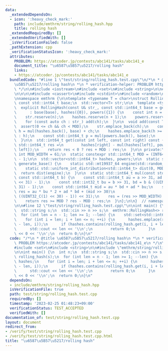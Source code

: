 ```yaml
---
data:
  _extendedDependsOn:
  - icon: ':heavy_check_mark:'
    path: include/emthrm/string/rolling_hash.hpp
    title: rolling hash
  _extendedRequiredBy: []
  _extendedVerifiedWith: []
  _isVerificationFailed: false
  _pathExtension: cpp
  _verificationStatusIcon: ':heavy_check_mark:'
  attributes:
    PROBLEM: https://atcoder.jp/contests/abc141/tasks/abc141_e
    document_title: "\u6587\u5B57\u5217/rolling hash"
    links:
    - https://atcoder.jp/contests/abc141/tasks/abc141_e
  bundledCode: "#line 1 \"test/string/rolling_hash.test.cpp\"\n/*\n * @title \u6587\
    \u5B57\u5217/rolling hash\n *\n * verification-helper: PROBLEM https://atcoder.jp/contests/abc141/tasks/abc141_e\n\
    \ */\n\n#include <iostream>\n#include <set>\n#include <string>\n\n#line 1 \"include/emthrm/string/rolling_hash.hpp\"\
    \n\n\n\n#include <cassert>\n#include <cstdint>\n#include <random>\n#include <vector>\n\
    \nnamespace emthrm {\n\ntemplate <typename T = char>\nstruct RollingHash {\n \
    \ const std::int64_t base;\n  std::vector<T> str;\n\n  template <typename U>\n\
    \  explicit RollingHash(const U& str_, const std::int64_t base = generate_base())\n\
    \      : base(base), hashes({0}), powers({1}) {\n    const int n = str_.size();\n\
    \    str.reserve(n);\n    hashes.reserve(n + 1);\n    powers.reserve(n + 1);\n\
    \    for (const auto ch : str_) add(ch);\n  }\n\n  void add(const T ch) {\n  \
    \  assert(0 <= ch && ch < MOD);\n    str.emplace_back(ch);\n    const std::int64_t\
    \ h = mul(hashes.back(), base) + ch;\n    hashes.emplace_back(h >= MOD ? h - MOD\
    \ : h);\n    const std::int64_t p = mul(powers.back(), base);\n    powers.emplace_back(p);\n\
    \  }\n\n  std::int64_t get(const int left, const int right) const {\n    const\
    \ std::int64_t res =\n        hashes[right] - mul(hashes[left], powers[right -\
    \ left]);\n    return res < 0 ? res + MOD : res;\n  }\n\n private:\n  static constexpr\
    \ int MOD_WIDTH = 61;\n  static constexpr std::int64_t MOD = (INT64_C(1) << MOD_WIDTH)\
    \ - 1;\n\n  std::vector<std::int64_t> hashes, powers;\n\n  static std::int64_t\
    \ generate_base() {\n    static std::mt19937_64 engine(std::random_device {} ());\n\
    \    static std::uniform_int_distribution<std::int64_t> dist(0, MOD - 1);\n  \
    \  return dist(engine);\n  }\n\n  static std::int64_t mul(const std::int64_t a,\
    \ const std::int64_t b) {\n    const std::int64_t au = a >> 31, ad = a & ((UINT32_C(1)\
    \ << 31) - 1);\n    const std::int32_t bu = b >> 31, bd = b & ((UINT32_C(1) <<\
    \ 31) - 1);\n    const std::int64_t mid = au * bd + ad * bu;\n    std::int64_t\
    \ res = au * bu * 2 + ad * bd + (mid >> 30)\n                       + ((mid &\
    \ ((UINT32_C(1) << 30) - 1)) << 31);\n    res = (res >> MOD_WIDTH) + (res & MOD);\n\
    \    return res >= MOD ? res - MOD : res;\n  }\n};\n\n}  // namespace emthrm\n\
    \n\n#line 12 \"test/string/rolling_hash.test.cpp\"\n\nint main() {\n  int n;\n\
    \  std::string s;\n  std::cin >> n >> s;\n  emthrm::RollingHash<> rolling_hash(s);\n\
    \  for (int len = n - 1; len >= 1; --len) {\n    std::set<std::int64_t> hashes;\n\
    \    for (int i = len; i + len <= n; ++i) {\n      hashes.emplace(rolling_hash.get(i\
    \ - len, i));\n      if (hashes.contains(rolling_hash.get(i, i + len))) {\n  \
    \      std::cout << len << '\\n';\n        return 0;\n      }\n    }\n  }\n  std::cout\
    \ << 0 << '\\n';\n  return 0;\n}\n"
  code: "/*\n * @title \u6587\u5B57\u5217/rolling hash\n *\n * verification-helper:\
    \ PROBLEM https://atcoder.jp/contests/abc141/tasks/abc141_e\n */\n\n#include <iostream>\n\
    #include <set>\n#include <string>\n\n#include \"emthrm/string/rolling_hash.hpp\"\
    \n\nint main() {\n  int n;\n  std::string s;\n  std::cin >> n >> s;\n  emthrm::RollingHash<>\
    \ rolling_hash(s);\n  for (int len = n - 1; len >= 1; --len) {\n    std::set<std::int64_t>\
    \ hashes;\n    for (int i = len; i + len <= n; ++i) {\n      hashes.emplace(rolling_hash.get(i\
    \ - len, i));\n      if (hashes.contains(rolling_hash.get(i, i + len))) {\n  \
    \      std::cout << len << '\\n';\n        return 0;\n      }\n    }\n  }\n  std::cout\
    \ << 0 << '\\n';\n  return 0;\n}\n"
  dependsOn:
  - include/emthrm/string/rolling_hash.hpp
  isVerificationFile: true
  path: test/string/rolling_hash.test.cpp
  requiredBy: []
  timestamp: '2023-02-25 01:48:23+09:00'
  verificationStatus: TEST_ACCEPTED
  verifiedWith: []
documentation_of: test/string/rolling_hash.test.cpp
layout: document
redirect_from:
- /verify/test/string/rolling_hash.test.cpp
- /verify/test/string/rolling_hash.test.cpp.html
title: "\u6587\u5B57\u5217/rolling hash"
---
```

